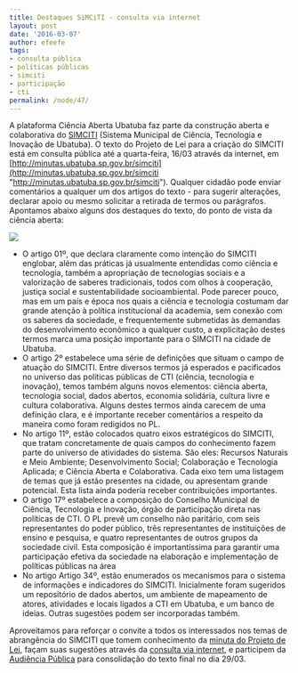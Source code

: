 ```yaml
---
title: Destaques SiMCiTI - consulta via internet
layout: post
date: '2016-03-07'
author: efeefe
tags:
- consulta pública
- políticas públicas
- simciti
- participação
- cti
permalink: /node/47/
---
```


A plataforma Ciência Aberta Ubatuba faz parte da construção aberta e colaborativa do [SIMCITI](http://simciti.ubatuba.cc "http://simciti.ubatuba.cc") (Sistema Municipal de Ciência, Tecnologia e Inovação de Ubatuba). O texto do Projeto de Lei para a criação do SIMCITI está em consulta pública até a quarta-feira, 16/03 através da internet, em [http://minutas.ubatuba.sp.gov.br/simciti](http://minutas.ubatuba.sp.gov.br/simciti "http://minutas.ubatuba.sp.gov.br/simciti"). Qualquer cidadão pode enviar comentários a qualquer um dos artigos do texto - para sugerir alterações, declarar apoio ou mesmo solicitar a retirada de termos ou parágrafos. Apontamos abaixo alguns dos destaques do texto, do ponto de vista da ciência aberta:

![](../sites/cienciaaberta.ubatuba.cc/files/anexos/simciti-flyer-consulta.png)

* O artigo 01º, que declara claramente como intenção do SIMCITI englobar, além das práticas já usualmente entendidas como ciência e tecnologia, também a apropriação de tecnologias sociais e a valorização de saberes tradicionais, todos com olhos à cooperação, justiça social e sustentabilidade socioambiental. Pode parecer pouco, mas em um país e época nos quais a ciência e tecnologia costumam dar grande atenção à política institucional da academia, sem conexão com os saberes da sociedade, e frequentemente submetidas às demandas do desenvolvimento econômico a qualquer custo, a explicitação destes termos marca uma posição importante para o SIMCITI na cidade de Ubatuba.
* O artigo 2º estabelece uma série de definições que situam o campo de atuação do SIMCITI. Entre diversos termos já esperados e pacificados no universo das políticas públicas de CTI (ciência, tecnologia e inovação), temos também alguns novos elementos: ciência aberta, tecnologia social, dados abertos, economia solidária, cultura livre e cultura colaborativa. Alguns destes termos ainda carecem de uma definição clara, e é importante receber comentários a respeito da maneira como foram redigidos no PL.
* No artigo 11º, estão colocados quatro eixos estratégicos do SIMCITI, que tratam concretamente de quais campos do conhecimento fazem parte do universo de atividades do sistema. São eles: Recursos Naturais e Meio Ambiente; Desenvolvimento Social; Colaboração e Tecnologia Aplicada; e Ciência Aberta e Colaborativa. Cada eixo tem uma listagem de temas que já estão presentes na cidade, ou apresentam grande potencial. Esta lista ainda poderia receber contribuições importantes.
* O artigo 17º estabelece a composição do Conselho Municipal de Ciência, Tecnologia e Inovação, órgão de participação direta nas políticas de CTI. O PL prevê um conselho não paritário, com seis representantes do poder público, três representantes de instituições de ensino e pesquisa, e quatro representantes de outros grupos da sociedade civil. Esta composição é importantíssima para garantir uma participação efetiva da sociedade na elaboração e implementação de políticas públicas na área
* No artigo Artigo 34º, estão enumerados os mecanismos para o sistema de informações e indicadores do SIMCITI. Inicialmente foram sugeridos um repositório de dados abertos, um ambiente de mapeamento de atores, atividades e locais ligados a CTI em Ubatuba, e um banco de ideias. Outras sugestões podem ser incorporadas também.

Aproveitamos para reforçar o convite a todos os interessados nos temas de abrangência do SIMCITI que tomem conhecimento da [minuta do Projeto de Lei](http://wiki.ubatuba.cc/doku.php?id=simciti:minuta "http://wiki.ubatuba.cc/doku.php?id=simciti:minuta"), façam suas sugestões através da [consulta via internet](http://minutas.ubatuba.sp.gov.br/simciti "http://minutas.ubatuba.sp.gov.br/simciti"), e participem da [Audiência Pública](http://wiki.ubatuba.cc/doku.php?id=simciti:cronograma "http://wiki.ubatuba.cc/doku.php?id=simciti:cronograma") para consolidação do texto final no dia 29/03.